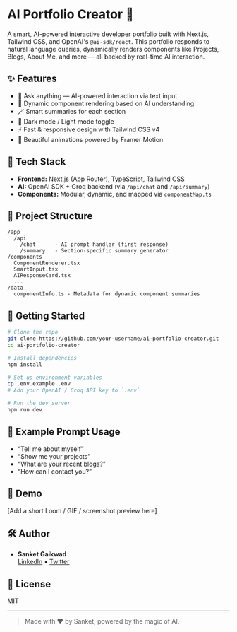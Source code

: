# AI Portfolio Creator 🚀

A smart, AI-powered interactive developer portfolio built with Next.js, Tailwind CSS, and OpenAI's `@ai-sdk/react`. This portfolio responds to natural language queries, dynamically renders components like Projects, Blogs, About Me, and more — all backed by real-time AI interaction.

## ✨ Features

- 🤖 Ask anything — AI-powered interaction via text input
- 🧠 Dynamic component rendering based on AI understanding
- 🪄 Smart summaries for each section
- 🌙 Dark mode / Light mode toggle
- ⚡ Fast & responsive design with Tailwind CSS v4
- 🎨 Beautiful animations powered by Framer Motion

## 🧱 Tech Stack

- **Frontend:** Next.js (App Router), TypeScript, Tailwind CSS
- **AI:** OpenAI SDK + Groq backend (via `/api/chat` and `/api/summary`)
- **Components:** Modular, dynamic, and mapped via `componentMap.ts`

## 📁 Project Structure

```
/app
  /api
    /chat      - AI prompt handler (first response)
    /summary   - Section-specific summary generator
/components
  ComponentRenderer.tsx
  SmartInput.tsx
  AIResponseCard.tsx
  ...
/data
  componentInfo.ts - Metadata for dynamic component summaries
```

## 🚀 Getting Started

```bash
# Clone the repo
git clone https://github.com/your-username/ai-portfolio-creator.git
cd ai-portfolio-creator

# Install dependencies
npm install

# Set up environment variables
cp .env.example .env
# Add your OpenAI / Groq API key to `.env`

# Run the dev server
npm run dev
```

## 🧪 Example Prompt Usage

- “Tell me about myself”
- “Show me your projects”
- “What are your recent blogs?”
- “How can I contact you?”

## 📸 Demo

[Add a short Loom / GIF / screenshot preview here]

## 🛠️ Author

- **Sanket Gaikwad**  
  [LinkedIn](https://www.linkedin.com/in/your-profile) • [Twitter](https://twitter.com/your-handle)

## 📄 License

MIT

---

> Made with ❤️ by Sanket, powered by the magic of AI.